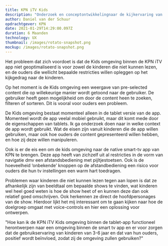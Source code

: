```yaml
---
title: KPN iTV Kids
description: "Onderzoek en conceptontwikkelingnaar de kijkervaring van kinderen "
author: Daniel van der Schuur
opdrachtgever: KPN
date: 2021-01-29T14:29:00.097Z
duration: 6 Maanden
technology: UX
thumbnail: /images/rotato-snapshot.png
mockup: /images/rotato-snapshot.png
---
```

Het probleem dat zich voordoet is dat de Kids omgeving binnen de KPN iTV app niet geoptimaliseerd is voor zowel de kinderen die niet kunnen lezen, en de ouders die wellicht bepaalde restricties willen opleggen op het kijkgedrag naar de kinderen.

Op het moment is de Kids omgeving een weergave van pre-selected content die op willekeurige manier wordt getoond naar de gebruiker. De gebruiker heeft geen mogelijkheid om door de content heen te zoeken, filteren of sorteren. Dit is vooral voor ouders een probleem.

De Kids omgeving bestaat momenteel alleen in de tablet versie van de app. Momenteel wordt de app veelal mobiel gebruikt, maar dit komt mede door de eigenschappen van tablets. Ik ga onderzoek doen naar in welke context de app wordt gebruikt. Wat de eisen zijn vanuit kinderen die de app willen gebruiken, maar ook hoe ouders de content gepresenteerd willen hebben, en hoe zij deze willen manipuleren.

Ook is er de eis een om de kids omgeving naar de native smart-tv app van KPN te brengen. Deze app heeft van zichzelf uit al restricties in de vorm van navigatie dmv een afstandsbediening met pijltjestoetsen. Ook is de hoeveelheid ‘onbekende’ knoppen op de afstandbediening een risico voor ouders die hun tv instellingen een warm hart toedragen.

Problemen waar kinderen die niet kunnen lezen tegen aan lopen is dat ze afhankelijk zijn van beeldtaal om bepaalde shows te vinden, wat kinderen wel heel goed weten is hoe de show heet of en kunnen deze dan ook relatief goed omschrijven. Ook herkennen ze direct de hoofdpersonages van de show. Hierdoor lijkt het mij interessant om te gaan kijken naar hoe de doelgroep omgaat met voice-controls en hier een oplossing voor ontwerpen.

"Hoe kan ik de KPN iTV Kids omgeving binnen de tablet-app functioneel herontwerpen naar een omgeving binnen de smart tv app en er voor zorgen dat de gebruikservaring van kinderen van 3-6 jaar en dat van hun ouders, positief wordt beïnvloed, zodat zij de omgeving zullen gebruiken?"